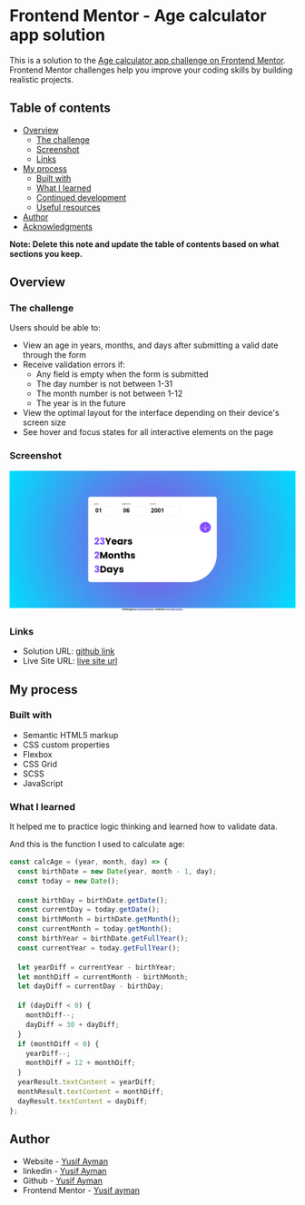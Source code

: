 # Frontend Mentor - Age calculator app solution

This is a solution to the [Age calculator app challenge on Frontend Mentor](https://www.frontendmentor.io/challenges/age-calculator-app-dF9DFFpj-Q). Frontend Mentor challenges help you improve your coding skills by building realistic projects.

## Table of contents

- [Overview](#overview)
  - [The challenge](#the-challenge)
  - [Screenshot](#screenshot)
  - [Links](#links)
- [My process](#my-process)
  - [Built with](#built-with)
  - [What I learned](#what-i-learned)
  - [Continued development](#continued-development)
  - [Useful resources](#useful-resources)
- [Author](#author)
- [Acknowledgments](#acknowledgments)

**Note: Delete this note and update the table of contents based on what sections you keep.**

## Overview

### The challenge

Users should be able to:

- View an age in years, months, and days after submitting a valid date through the form
- Receive validation errors if:
  - Any field is empty when the form is submitted
  - The day number is not between 1-31
  - The month number is not between 1-12
  - The year is in the future
- View the optimal layout for the interface depending on their device's screen size
- See hover and focus states for all interactive elements on the page

### Screenshot

![](images/screenshot.png)

### Links

- Solution URL: [github link](https://github.com/Yussif20/age-by-day-calculator-js)
- Live Site URL: [live site url](https://yussif20.github.io/age-by-day-calculator-js/)

## My process

### Built with

- Semantic HTML5 markup
- CSS custom properties
- Flexbox
- CSS Grid
- SCSS
- JavaScript

### What I learned

It helped me to practice logic thinking and learned how to validate data.

And this is the function I used to calculate age:

```js
const calcAge = (year, month, day) => {
  const birthDate = new Date(year, month - 1, day);
  const today = new Date();

  const birthDay = birthDate.getDate();
  const currentDay = today.getDate();
  const birthMonth = birthDate.getMonth();
  const currentMonth = today.getMonth();
  const birthYear = birthDate.getFullYear();
  const currentYear = today.getFullYear();

  let yearDiff = currentYear - birthYear;
  let monthDiff = currentMonth - birthMonth;
  let dayDiff = currentDay - birthDay;

  if (dayDiff < 0) {
    monthDiff--;
    dayDiff = 30 + dayDiff;
  }
  if (monthDiff < 0) {
    yearDiff--;
    monthDiff = 12 + monthDiff;
  }
  yearResult.textContent = yearDiff;
  monthResult.textContent = monthDiff;
  dayResult.textContent = dayDiff;
};
```

## Author

- Website - [Yusif Ayman](https://yussif20.github.io/main-portfolio/)
- linkedin - [Yusif Ayman](https://www.linkedin.com/in/yussif-ayman/)
- Github - [Yusif Ayman](https://github.com/Yussif20)
- Frontend Mentor - [Yusif ayman](https://www.frontendmentor.io/profile/Yussif20)
